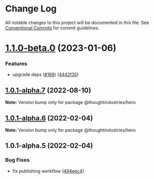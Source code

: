 # Change Log

All notable changes to this project will be documented in this file.
See [Conventional Commits](https://conventionalcommits.org) for commit guidelines.

# [1.1.0-beta.0](https://github.com/thoughtindustries/helium/compare/@thoughtindustries/hero@1.0.1-alpha.7...@thoughtindustries/hero@1.1.0-beta.0) (2023-01-06)


### Features

* upgrade deps ([#169](https://github.com/thoughtindustries/helium/issues/169)) ([4442f35](https://github.com/thoughtindustries/helium/commit/4442f35f6013119bb5e9baf154bdab9a3583b543))





## [1.0.1-alpha.7](https://github.com/thoughtindustries/helium/compare/@thoughtindustries/hero@1.0.1-alpha.6...@thoughtindustries/hero@1.0.1-alpha.7) (2022-08-10)

**Note:** Version bump only for package @thoughtindustries/hero





## [1.0.1-alpha.6](https://github.com/thoughtindustries/helium/compare/@thoughtindustries/hero@1.0.1-alpha.4...@thoughtindustries/hero@1.0.1-alpha.6) (2022-02-04)

**Note:** Version bump only for package @thoughtindustries/hero





## 1.0.1-alpha.5 (2022-02-04)


### Bug Fixes

* fix publishing workflow ([494eec4](https://github.com/thoughtindustries/helium/commit/494eec409faa1fed55618af1f6dd76ef6e3f9b8a))
